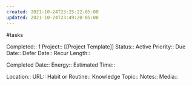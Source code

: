 ```yaml
---
created: 2021-10-24T23:25:22-05:00
updated: 2021-10-24T23:49:20-05:00
---
```

#tasks

Completed:: 1
Project:: [[Project Template]]
Status:: Active
Priority::
Due Date::
Defer Date::
Recur Length::

Completed Date::
Energy::
Estimated Time::

Location::
URL::
Habit or Routine::
Knowledge Topic::
Notes::
Media::